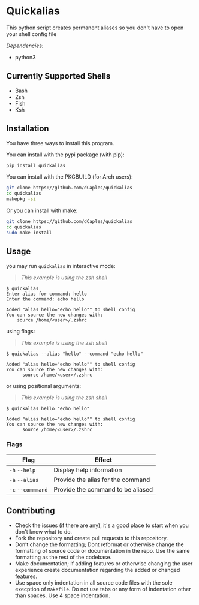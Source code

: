 # Quickalias

This python script creates permanent aliases so you don't have to open your shell config file

*Dependencies:*

* python3

## Currently Supported Shells

* Bash
* Zsh
* Fish
* Ksh

## Installation

You have three ways to install this program.  

You can install with the pypi package (with pip):

```bash
pip install quickalias
```

You can install with the PKGBUILD (for Arch users):

```bash
git clone https://github.com/dCaples/quickalias
cd quickalias
makepkg -si
```

Or you can install with make:

```bash
git clone https://github.com/dCaples/quickalias
cd quickalias
sudo make install
```

## Usage

you may run `quickalias` in interactive mode:

> *This example is using the zsh shell*

  ```
  $ quickalias
  Enter alias for command: hello
  Enter the command: echo hello

  Added "alias hello="echo hello"" to shell config
You can source the new changes with:
      source /home/<user>/.zshrc
  ```

using flags:

> *This example is using the zsh shell*

  ```
  $ quickalias --alias "hello" --command "echo hello"

Added "alias hello="echo hello"" to shell config
You can source the new changes with:
        source /home/<user>/.zshrc
  ```

or using positional arguments:

> *This example is using the zsh shell*

  ```
  $ quickalias hello "echo hello"

Added "alias hello="echo hello"" to shell config
You can source the new changes with:
        source /home/<user>/.zshrc
  ```

### Flags

| Flag              | Effect                                      |
|-------------------|---------------------------------------------|
| `-h` `--help`    | Display help information                     |
| `-a` `--alias`   | Provide the alias for the command            |
| `-c` `--commmand`| Provide the command to be aliased            |

## Contributing

* Check the issues (if there are any), it's a good place to start when you don't know what to do.
* Fork the repository and create pull requests to this repository.
* Don’t change the formatting; Dont reformat or otherwise change the formatting of source code or documentation in the repo. Use the same formatting as the rest of the codebase.
* Make documentation; If adding features or otherwise changing the user experience create documentation regarding the added or changed features.
* Use space only indentation in all source code files with the sole execption of `Makefile`. Do not use tabs or any form of indentation other than spaces. Use 4 space indentation.
